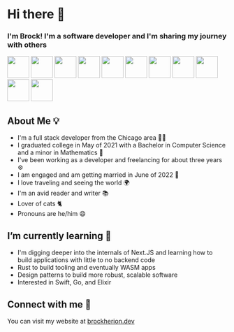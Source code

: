 # Hi there 👋

### I'm Brock! I'm a software developer and I'm sharing my journey with others

<p align="left">
<img src="https://cdn.jsdelivr.net/gh/devicons/devicon/icons/javascript/javascript-original.svg" width="50" height="50" />
<img src="https://cdn.jsdelivr.net/gh/devicons/devicon/icons/typescript/typescript-original.svg" width="50" height="50" />
<img src="https://cdn.jsdelivr.net/gh/devicons/devicon/icons/csharp/csharp-original.svg" width="50" height="50" />
<img src="https://cdn.jsdelivr.net/gh/devicons/devicon/icons/python/python-original.svg" width="50" height="50" />
<img src="https://cdn.jsdelivr.net/gh/devicons/devicon/icons/react/react-original.svg" width="50" height="50" />
<img src="https://cdn.jsdelivr.net/gh/devicons/devicon/icons/nextjs/nextjs-original.svg" width="50" height="50" />
<img src="https://cdn.jsdelivr.net/gh/devicons/devicon/icons/nodejs/nodejs-original.svg" width="50" height="50" />
<img src="https://cdn.jsdelivr.net/gh/devicons/devicon/icons/postgresql/postgresql-original.svg" width="50" height="50" />
<img src="https://cdn.jsdelivr.net/gh/devicons/devicon/icons/mysql/mysql-original.svg" width="50" height="50" />
<img src="https://cdn.jsdelivr.net/gh/devicons/devicon/icons/docker/docker-plain.svg" width="50" height="50" />
<img src="https://cdn.jsdelivr.net/gh/devicons/devicon/icons/vscode/vscode-original.svg" width="50" height="50" />
</p>


## About Me 💡

- I'm a full stack developer from the Chicago area 👨‍💻
- I graduated college in May of 2021 with a Bachelor in Computer Science and a minor in Mathematics 📜
- I've been working as a developer and freelancing for about three years ⚙️
- I am engaged and am getting married in June of 2022 💍
- I love traveling and seeing the world 🌍
- I'm an avid reader and writer 📚
- Lover of cats 🐈
- Pronouns are he/him 😄

## I’m currently learning 🌱

- I'm digging deeper into the internals of Next.JS and learning how to build applications with little to no backend code
- Rust to build tooling and eventually WASM apps
- Design patterns to build more robust, scalable software
- Interested in Swift, Go, and Elixir

## Connect with me 📱

You can visit my website at [brockherion.dev](https://brockherion.dev)

<!--
**BrockHerion/BrockHerion** is a ✨ _special_ ✨ repository because its `README.md` (this file) appears on your GitHub profile.

Here are some ideas to get you started:

- 🔭 I’m currently working on ...
- 🌱 I’m currently learning ...
- 👯 I’m looking to collaborate on ...
- 🤔 I’m looking for help with ...
- 💬 Ask me about ...
- 📫 How to reach me: ...
- 😄 Pronouns: ...
- ⚡ Fun fact: ...
-->
